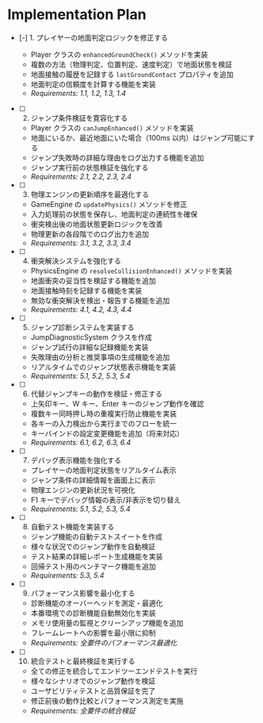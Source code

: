 # Implementation Plan

- [-] 1. プレイヤーの地面判定ロジックを修正する

  - Player クラスの `enhancedGroundCheck()` メソッドを実装
  - 複数の方法（物理判定、位置判定、速度判定）で地面状態を検証
  - 地面接触の履歴を記録する `lastGroundContact` プロパティを追加
  - 地面判定の信頼度を計算する機能を実装
  - _Requirements: 1.1, 1.2, 1.3, 1.4_

- [ ] 2. ジャンプ条件検証を寛容化する

  - Player クラスの `canJumpEnhanced()` メソッドを実装
  - 地面にいるか、最近地面にいた場合（100ms 以内）はジャンプ可能にする
  - ジャンプ失敗時の詳細な理由をログ出力する機能を追加
  - ジャンプ実行前の状態検証を強化する
  - _Requirements: 2.1, 2.2, 2.3, 2.4_

- [ ] 3. 物理エンジンの更新順序を最適化する

  - GameEngine の `updatePhysics()` メソッドを修正
  - 入力処理前の状態を保存し、地面判定の連続性を確保
  - 衝突検出後の地面状態更新ロジックを改善
  - 物理更新の各段階でのログ出力を追加
  - _Requirements: 3.1, 3.2, 3.3, 3.4_

- [ ] 4. 衝突解決システムを強化する

  - PhysicsEngine の `resolveCollisionEnhanced()` メソッドを実装
  - 地面衝突の妥当性を検証する機能を追加
  - 地面接触時刻を記録する機能を実装
  - 無効な衝突解決を検出・報告する機能を追加
  - _Requirements: 4.1, 4.2, 4.3, 4.4_

- [ ] 5. ジャンプ診断システムを実装する

  - JumpDiagnosticSystem クラスを作成
  - ジャンプ試行の詳細な記録機能を実装
  - 失敗理由の分析と推奨事項の生成機能を追加
  - リアルタイムでのジャンプ状態表示機能を実装
  - _Requirements: 5.1, 5.2, 5.3, 5.4_

- [ ] 6. 代替ジャンプキーの動作を検証・修正する

  - 上矢印キー、W キー、Enter キーのジャンプ動作を確認
  - 複数キー同時押し時の重複実行防止機能を実装
  - 各キーの入力検出から実行までのフローを統一
  - キーバインドの設定変更機能を追加（将来対応）
  - _Requirements: 6.1, 6.2, 6.3, 6.4_

- [ ] 7. デバッグ表示機能を強化する

  - プレイヤーの地面判定状態をリアルタイム表示
  - ジャンプ条件の詳細情報を画面上に表示
  - 物理エンジンの更新状況を可視化
  - F1 キーでデバッグ情報の表示/非表示を切り替え
  - _Requirements: 5.1, 5.2, 5.3, 5.4_

- [ ] 8. 自動テスト機能を実装する

  - ジャンプ機能の自動テストスイートを作成
  - 様々な状況でのジャンプ動作を自動検証
  - テスト結果の詳細レポート生成機能を実装
  - 回帰テスト用のベンチマーク機能を追加
  - _Requirements: 5.3, 5.4_

- [ ] 9. パフォーマンス影響を最小化する

  - 診断機能のオーバーヘッドを測定・最適化
  - 本番環境での診断機能自動無効化を実装
  - メモリ使用量の監視とクリーンアップ機能を追加
  - フレームレートへの影響を最小限に抑制
  - _Requirements: 全要件のパフォーマンス最適化_

- [ ] 10. 統合テストと最終検証を実行する
  - 全ての修正を統合してエンドツーエンドテストを実行
  - 様々なシナリオでのジャンプ動作を検証
  - ユーザビリティテストと品質保証を完了
  - 修正前後の動作比較とパフォーマンス測定を実施
  - _Requirements: 全要件の統合検証_
